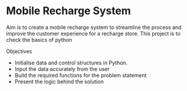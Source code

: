 # Mobile Recharge System
Aim is to create a mobile recharge system to streamline the process and improve the customer experience for a recharge store. This project is to check the basics of python

Objectives 
* Initialise data and control structures in Python.
* Input the data accurately from the user 
* Build the required functions for the problem statement 
* Present the logic behind the solution
 
